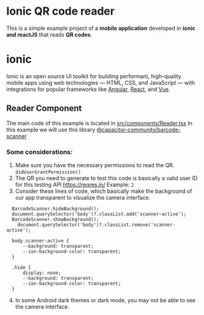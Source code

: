 # Ionic QR code reader

This is a simple example project of a **mobile application** developed in **ionic and reactJS** that reads **QR codes**. 


# ionic

Ionic is an open source UI toolkit for building performant, high-quality mobile apps using web technologies — HTML, CSS, and JavaScript — with integrations for popular frameworks like [Angular](https://ionicframework.com/docs/angular/overview), [React](https://ionicframework.com/docs/react), and [Vue](https://ionicframework.com/docs/vue/overview).

## Reader Component

The main code of this example is located in [src/components/Reader.tsx](https://github.com/samack77/ionic-react-check-qr-example/blob/main/src/components/Reader.tsx) 
In this example we will use this library [@capacitor-community/barcode-scanner](https://github.com/capacitor-community/barcode-scanner)

### Some considerations:
1. Make sure you have the necessary permissions to read the QR. `didUserGrantPermission()`
2. The QR you need to generate to test this code is basically a valid user ID for this testing API https://reqres.in/ Example: `2`
3. Consider these lines of code, which basically make the background of our app transparent to visualize the camera interface.
  ```
    BarcodeScanner.hideBackground();
    document.querySelector('body')?.classList.add('scanner-active');
    BarcodeScanner.showBackground();
	  document.querySelector('body')?.classList.remove('scanner-active');
	
    body.scanner-active {
	    --background: transparent;
	    --ion-background-color: transparent;
    }
    
    .hide {
	    display: none;
	    --background: transparent;
	    --ion-background-color: transparent;
    }
  ```

4. In some Android dark themes or dark mode, you may not be able to see the camera interface. 

